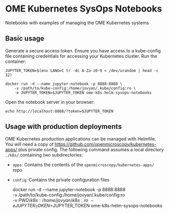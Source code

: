 # OME Kubernetes SysOps Notebooks

Notebooks with examples of managing the OME Kubernetes systems


## Basic usage

Generate a secure access token. Ensure you have access to a kube-config file containing credentials for accessing your Kubernetes cluster.
Run the container:

    JUPYTER_TOKEN=$(env LANG=C tr -dc A-Za-z0-9 < /dev/urandom | head -c 32)

    docker run -d --name jupyter-notebook -p 8888:8888 \
        -v /path/to/kube-config:/home/jovyan/.kube/config:ro \
        -e JUPYTER_TOKEN=$JUPYTER_TOKEN ome-k8s-helm-sysops-notebooks

Open the notebook server in your browser:

    echo http://localhost:8888/?token=$JUPYTER_TOKEN


## Usage with production deployments

OME Kubernetes production applications can be managed with Helmfile.
You will need a copy of https://github.com/openmicroscopy/kubernetes-apps/ plus private config. The following command assumes a local directory `./k8s/` containing two subdirectories:
- `apps`: Contains the contents of the `openmicroscopy/kubernetes-apps/` repo
- `config`: Contains the private configuration files

    docker run -d --name jupyter-notebook -p 8888:8888 \
        -v /path/to/kube-config:/home/jovyan/.kube/config:ro \
        -v $PWD/k8s:/home/jovyan/k8s:ro \
        -e JUPYTER_TOKEN=$JUPYTER_TOKEN ome-k8s-helm-sysops-notebooks
